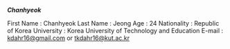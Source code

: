 ***Chanhyeok***
> 
First Name : Chanhyeok
Last Name : Jeong
Age : 24
Nationality : Republic of Korea
University : Korea University of Technology and Education
E-mail : kdahr16@gmail.com  or  tkdahr16@kut.ac.kr
